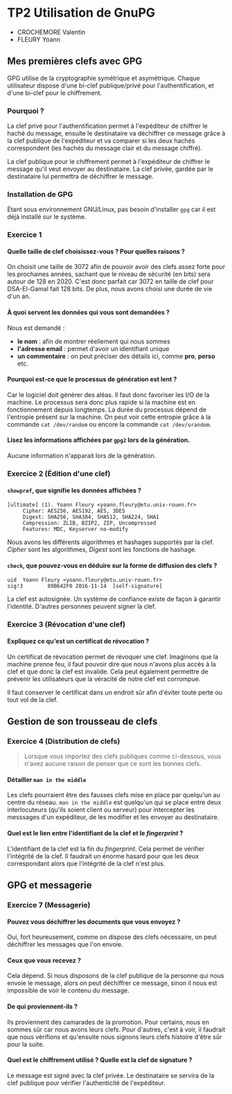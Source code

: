 # TP2 Utilisation de GnuPG

* CROCHEMORE Valentin
* FLEURY Yoann

## Mes premières clefs avec GPG

GPG utilise de la cryptographie symétrique et asymétrique. Chaque utilisateur
dispose d'une bi-clef publique/privé pour l'authentification, et d'une bi-clef
pour le chiffrement.

### Pourquoi ?

La clef privé pour l'authentification permet à l'expéditeur de chiffrer le
haché du message, ensuite le destinataire va déchiffrer ce message grâce à la
clef publique de l'expéditeur et va comparer si les deux hachés correspondent
(les hachés du message clair et du message chiffré).

La clef publique pour le chiffrement permet à l'expéditeur de chiffrer le
message qu'il veut envoyer au destinataire. La clef privée, gardée par le
destinataire lui permettra de déchiffrer le message.

### Installation de GPG

Étant sous environnement GNU/Linux, pas besoin d'installer `gpg` car il est
déjà installé sur le système.

### Exercice 1

#### Quelle taille de clef choisissez-vous ? Pour quelles raisons ?

On choisit une taille de 3072 afin de pouvoir avoir des clefs assez forte
pour les prochaines années, sachant que le niveau de sécurité (en bits) sera
autour de 128 en 2020. C'est donc parfait car 3072 en taille de clef pour
DSA-El-Gamal fait 128 bits. De plus, nous avons choisi une durée de vie d'un
an.

#### À quoi servent les données qui vous sont demandées ?

Nous est demandé :

* **le nom** : afin de montrer réellement qui nous sommes
* **l'adresse email** : permet d'avoir un identifiant unique
* **un commentaire** : on peut préciser des détails ici, comme **pro**,
**perso** etc.

#### Pourquoi est-ce que le processus de génération est lent ?

Car le logiciel doit générer des aléas. Il faut donc favoriser les I/O de la
machine. Le processus sera donc plus rapide si la machine est en fonctionnement
depuis longtemps. La durée du processus dépend de l'entropie présent sur la 
machine. On peut voir cette entropie grâce à la commande `cat /dev/random`
ou encore la commande `cat /dev/urandom`.

#### Lisez les informations affichées par `gpg2` lors de la génération.

Aucune information n'apparait lors de la génération.

### Exercice 2 (Édition d'une clef)

#### `showpref`, que signifie les données affichées ?

```gpg
[ultimate] (1). Yoann Fleury <yoann.fleury@etu.univ-rouen.fr>
     Cipher: AES256, AES192, AES, 3DES
     Digest: SHA256, SHA384, SHA512, SHA224, SHA1
     Compression: ZLIB, BZIP2, ZIP, Uncompressed
     Features: MDC, Keyserver no-modify
```

Nous avons les différents algorithmes et hashages supportés par la clef.
*Cipher* sont les algorithmes, *Digest* sont les fonctions de hashage.

#### `check`, que pouvez-vous en déduire sur la forme de diffusion des clefs ?

```gpg
uid  Yoann Fleury <yoann.fleury@etu.univ-rouen.fr>
sig!3        89B642F0 2016-11-14  [self-signature]
```

La clef est autosignée. Un système de confiance existe de façon à garantir
l'identité. D'autres personnes peuvent signer la clef.

### Exercice 3 (Révocation d'une clef)

#### Expliquez ce qu'est un certificat de révocation ?


Un certificat de révocation permet de révoquer une clef. Imaginons que la
machine prenne feu, il faut pouvoir dire que nous n'avons plus accès à la clef
et que donc la clef est invalide. Cela peut également permettre de prévenir
les utilisateurs que la véracité de notre clef est corrompue.

Il faut conserver le certificat dans un endroit sûr afin d'éviter toute perte
ou tout vol de la clef.

## Gestion de son trousseau de clefs

### Exercice 4 (Distribution de clefs)

> Lorsque vous importez des clefs publiques comme ci-dessous, vous n'avez 
> aucune raison de penser que ce sont les bonnes clefs.

#### Détailler `man in the middle`

Les clefs pourraient être des fausses clefs mise en place par quelqu'un au
centre du réseau. `man in the middle` est quelqu'un qui se place entre deux
interlocuteurs (qu'ils soient client ou serveur) pour intercepter les 
messsages d'un expéditeur, de les modifier et les envoyer au destinataire.

#### Quel est le lien entre l'identifiant de la clef et le _fingerprint_ ?

L'identifiant de la clef est la fin du _fingerprint_. Cela permet de vérifier
l'intégrité de la clef. Il faudrait un énorme hasard pour que les deux 
correspondant alors que l'intégrité de la clef n'est plus.

## GPG et messagerie

### Exercice 7 (Messagerie)

#### Pouvez vous déchiffrer les documents que vous envoyez ?

Oui, fort heureusement, comme on dispose des clefs nécessaire, on peut
déchiffrer les messages que l'on envoie.

#### Ceux que vous recevez ?

Cela dépend. Si nous disposons de la clef publique de la personne qui nous envoie le
message, alors on peut déchiffrer ce message, sinon il nous est impossible de voir
le contenu du message.

#### De qui proviennent-ils ?

Ils proviennent des camarades de la promotion. Pour certains, nous en sommes sûr
car nous avons leurs clefs. Pour d'autres, c'est à voir, il faudrait que nous 
vérifions et qu'ensuite nous signons leurs clefs histoire d'être sûr pour la suite.

#### Quel est le chiffrement utilisé ? Quelle est la clef de signature ?

Le message est signé avec la clef privée. Le destinataire se servira de la clef
publique pour vérifier l'authenticité de l'expéditeur.
